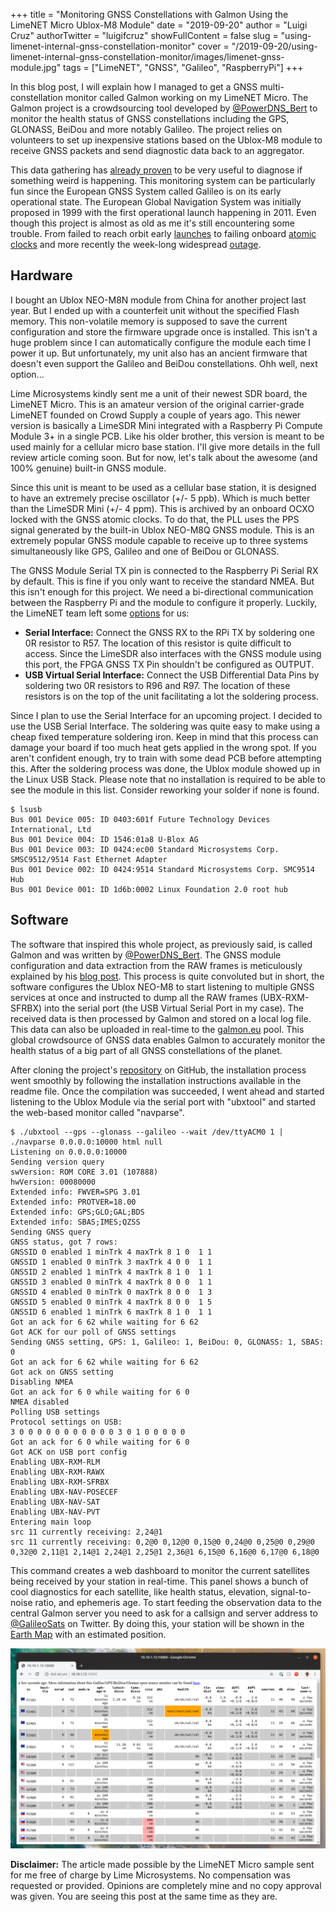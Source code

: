 +++
title = "Monitoring GNSS Constellations with Galmon Using the LimeNET Micro Ublox-M8 Module"
date = "2019-09-20"
author = "Luigi Cruz"
authorTwitter = "luigifcruz"
showFullContent = false
slug = "using-limenet-internal-gnss-constellation-monitor"
cover = "/2019-09-20/using-limenet-internal-gnss-constellation-monitor/images/limenet-gnss-module.jpg"
tags = ["LimeNET", "GNSS", "Galileo", "RaspberryPi"]
+++

In this blog post, I will explain how I managed to get a GNSS multi-constellation monitor called Galmon working on my LimeNET Micro. The Galmon project is a crowdsourcing tool developed by [@PowerDNS_Bert](https://twitter.com/PowerDNS_Bert) to monitor the health status of GNSS constellations including the GPS, GLONASS, BeiDou and more notably Galileo. The project relies on volunteers to set up inexpensive stations based on the Ublox-M8 module to receive GNSS packets and send diagnostic data back to an aggregator.

This data gathering has [already proven](https://twitter.com/GalileoSats/status/1169160015829225472?s=20) to be very useful to diagnose if something weird is happening. This monitoring system can be particularly fun since the European GNSS System called Galileo is on its early operational state. The European Global Navigation System was initially proposed in 1999 with the first operational launch happening in 2011. Even though this project is almost as old as me it's still encountering some trouble. From failed to reach orbit early [launches](https://www.theguardian.com/technology/2014/aug/24/galileo-gps-satellites-launched-into-wrong-orbit) to failing onboard [atomic clocks](https://spacenews.com/rash-of-galileo-clock-failures-cast-doubt-on-timing-of-upcoming-launches/) and more recently the week-long widespread [outage](https://www.wired.com/story/galileo-satellite-outage-gps/).

## Hardware
I bought an Ublox NEO-M8N module from China for another project last year. But I ended up with a counterfeit unit without the specified Flash memory. This non-volatile memory is supposed to save the current configuration and store the firmware upgrade once is installed. This isn't a huge problem since I can automatically configure the module each time I power it up. But unfortunately, my unit also has an ancient firmware that doesn't even support the Galileo and BeiDou constellations. Ohh well, next option...


Lime Microsystems kindly sent me a unit of their newest SDR board, the LimeNET Micro. This is an amateur version of the original carrier-grade LimeNET founded on Crowd Supply a couple of years ago. This newer version is basically a LimeSDR Mini integrated with a Raspberry Pi Compute Module 3+ in a single PCB. Like his older brother, this version is meant to be used mainly for a cellular micro base station. I'll give more details in the full review article coming soon. But for now, let's talk about the awesome (and 100% genuine) built-in GNSS module.


Since this unit is meant to be used as a cellular base station, it is designed to have an extremely precise oscillator (+/- 5 ppb). Which is much better than the LimeSDR Mini (+/- 4 ppm). This is archived by an onboard OCXO locked with the GNSS atomic clocks. To do that, the PLL uses the PPS signal generated by the built-in Ublox NEO-M8Q GNSS module. This is an extremely popular GNSS module capable to receive up to three systems simultaneously like GPS, Galileo and one of BeiDou or GLONASS.


The GNSS Module Serial TX pin is connected to the Raspberry Pi Serial RX by default. This is fine if you only want to receive the standard NMEA. But this isn't enough for this project. We need a bi-directional communication between the Raspberry Pi and the module to configure it properly. Luckily, the LimeNET team left some [options](https://discourse.myriadrf.org/t/gps-on-usb/4670/2) for us:


* **Serial Interface:** Connect the GNSS RX to the RPi TX by soldering one 0R resistor to R57. The location of this resistor is quite difficult to access. Since the LimeSDR also interfaces with the GNSS module using this port, the FPGA GNSS TX Pin shouldn't be configured as OUTPUT.
* **USB Virtual Serial Interface:** Connect the USB Differential Data Pins by soldering two 0R resistors to R96 and R97. The location of these resistors is on the top of the unit facilitating a lot the soldering process.


Since I plan to use the Serial Interface for an upcoming project. I decided to use the USB Serial Interface. The soldering was quite easy to make using a cheap fixed temperature soldering iron. Keep in mind that this process can damage your board if too much heat gets applied in the wrong spot. If you aren't confident enough, try to train with some dead PCB before attempting this. After the soldering process was done, the Ublox module showed up in the Linux USB Stack. Please note that no installation is required to be able to see the module in this list. Consider reworking your solder if none is found.

```
$ lsusb
Bus 001 Device 005: ID 0403:601f Future Technology Devices International, Ltd
Bus 001 Device 004: ID 1546:01a8 U-Blox AG
Bus 001 Device 003: ID 0424:ec00 Standard Microsystems Corp. SMSC9512/9514 Fast Ethernet Adapter
Bus 001 Device 002: ID 0424:9514 Standard Microsystems Corp. SMC9514 Hub
Bus 001 Device 001: ID 1d6b:0002 Linux Foundation 2.0 root hub
```

## Software
The software that inspired this whole project, as previously said, is called Galmon and was written by [@PowerDNS_Bert](https://twitter.com/PowerDNS_Bert). The GNSS module configuration and data extraction from the RAW frames is meticulously explained by his [blog post](https://ds9a.nl/articles/posts/galileo-notes/). This process is quite convoluted but in short, the software configures the Ublox NEO-M8 to start listening to multiple GNSS services at once and instructed to dump all the RAW frames (UBX-RXM-SFRBX) into the serial port (the USB Virtual Serial Port in my case). The received data is then processed by Galmon and stored on a local log file. This data can also be uploaded in real-time to the [galmon.eu](https://galmon.eu) pool. This global crowdsource of GNSS data enables Galmon to accurately monitor the health status of a big part of all GNSS constellations of the planet.


After cloning the project's [repository](https://github.com/ahupowerdns/galmon) on GitHub, the installation process went smoothly by following the installation instructions available in the readme file. Once the compilation was succeeded, I went ahead and started listening to the Ublox Module via the serial port with "ubxtool" and started the web-based monitor called "navparse".

```
$ ./ubxtool --gps --glonass --galileo --wait /dev/ttyACM0 1 | ./navparse 0.0.0.0:10000 html null
Listening on 0.0.0.0:10000                                                                                                                                          
Sending version query                                                                                                                                               
swVersion: ROM CORE 3.01 (107888)                                                                                                                                   
hwVersion: 00080000                                                                                                                                                 
Extended info: FWVER=SPG 3.01                                                                                                                                       
Extended info: PROTVER=18.00
Extended info: GPS;GLO;GAL;BDS
Extended info: SBAS;IMES;QZSS
Sending GNSS query
GNSS status, got 7 rows:
GNSSID 0 enabled 1 minTrk 4 maxTrk 8 1 0  1 1
GNSSID 1 enabled 0 minTrk 3 maxTrk 4 0 0  1 1
GNSSID 2 enabled 1 minTrk 4 maxTrk 8 1 0  1 1
GNSSID 3 enabled 0 minTrk 4 maxTrk 8 0 0  1 1
GNSSID 4 enabled 0 minTrk 0 maxTrk 8 0 0  1 3
GNSSID 5 enabled 0 minTrk 4 maxTrk 8 0 0  1 5
GNSSID 6 enabled 1 minTrk 6 maxTrk 8 1 0  1 1
Got an ack for 6 62 while waiting for 6 62
Got ACK for our poll of GNSS settings
Sending GNSS setting, GPS: 1, Galileo: 1, BeiDou: 0, GLONASS: 1, SBAS: 0
Got an ack for 6 62 while waiting for 6 62
Got ack on GNSS setting
Disabling NMEA
Got an ack for 6 0 while waiting for 6 0
NMEA disabled
Polling USB settings
Protocol settings on USB:
3 0 0 0 0 0 0 0 0 0 0 0 3 0 1 0 0 0 0 0
Got an ack for 6 0 while waiting for 6 0
Got ACK on USB port config
Enabling UBX-RXM-RLM
Enabling UBX-RXM-RAWX
Enabling UBX-RXM-SFRBX
Enabling UBX-NAV-POSECEF
Enabling UBX-NAV-SAT
Enabling UBX-NAV-PVT
Entering main loop
src 11 currently receiving: 2,24@1
src 11 currently receiving: 0,2@0 0,12@0 0,15@0 0,24@0 0,25@0 0,29@0 0,32@0 2,11@1 2,14@1 2,24@1 2,25@1 2,36@1 6,15@0 6,16@0 6,17@0 6,18@0
```

This command creates a web dashboard to monitor the current satellites being received by your station in real-time. This panel shows a bunch of cool diagnostics for each satellite, like health status, elevation, signal-to-noise ratio, and ephemeris age. To start feeding the observation data to the central Galmon server you need to ask for a callsign and server address to [@GalileoSats](https://twitter.com/GalileoSats) on Twitter. By doing this, your station will be shown in the [Earth Map](https://galmon.eu/geo/) with an estimated position. 

![Galmon Dashboard](images/galmon-dashboard.png)

**Disclaimer:** The article made possible by the LimeNET Micro sample sent for me free of charge by Lime Microsystems. No compensation was requested or provided. Opinions are completely mine and no copy approval was given. You are seeing this post at the same time as they are.
